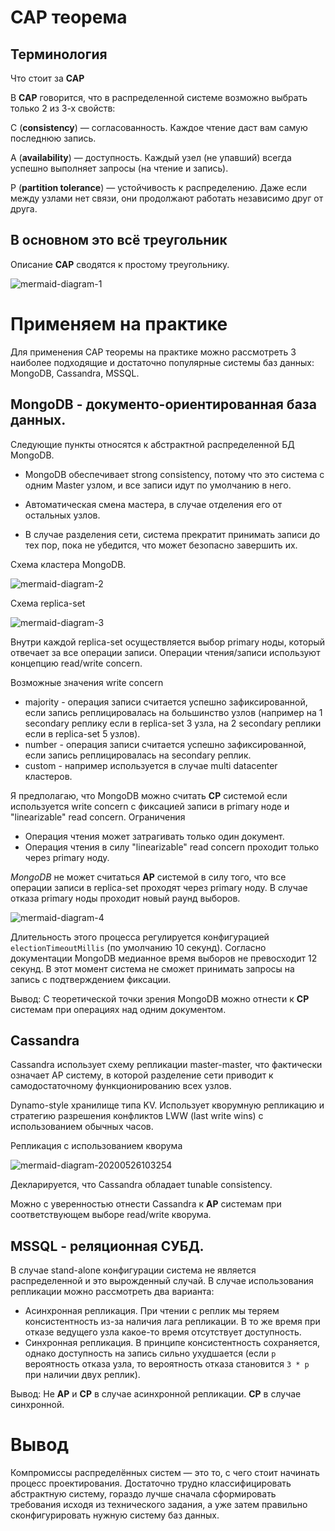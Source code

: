 # CAP теорема

## Терминология


Что стоит за **CAP**

В **CAP** говорится, что в распределенной системе возможно выбрать только 2 из 3-х свойств:


C (**consistency**) — согласованность. Каждое чтение даст вам самую последнюю запись.

A (**availability**) — доступность. Каждый узел (не упавший) всегда успешно выполняет запросы (на чтение и запись).

P (**partition tolerance**) — устойчивость к распределению. Даже если между узлами нет связи, они продолжают работать независимо друг от друга.


## В основном это всё треугольник

Описание **CAP** сводятся к простому треугольнику.

![mermaid-diagram-1](./images/triangle.gif)


# Применяем на практике

Для применения CAP теоремы на практике можно рассмотреть  3 наиболее  подходящие и достаточно популярные системы баз данных: MongoDB, Cassandra, MSSQL.


## MongoDB - документо-ориентированная база данных.

Следующие пункты относятся к абстрактной распределенной БД MongoDB.

* MongoDB обеспечивает strong consistency, потому что это система с одним Master узлом, и все записи идут по умолчанию в него.

* Автоматическая смена мастера, в случае отделения его от остальных узлов.

* В случае разделения сети, система прекратит принимать записи до тех пор, пока не убедится, что может безопасно завершить их.


Схема кластера MongoDB.

![mermaid-diagram-2](./images/mongo-cluster-01.png)

Схема replica-set

![mermaid-diagram-3](./images/mongo-replication-01.png)

Внутри каждой replica-set осуществляется выбор primary ноды, который отвечает за все операции записи.
Операции чтения/записи используют концепцию read/write concern.

Возможные значения write concern
* majority - операция записи считается успешно зафиксированной, если запись реплицировалась на большинство узлов (например на 1 secondary реплику если в replica-set 3 узла, на 2 secondary реплики если в replica-set 5 узлов).
* number - операция записи считается успешно зафиксированной, если запись реплицировалась на <number> secondary реплик.
* custom - например используется в случае multi datacenter кластеров.

Я предполагаю, что MongoDB можно считать **CP** системой если используется write concern с фиксацией записи в primary ноде и "linearizable" read concern.
Ограничения
* Операция чтения может затрагивать только один документ.
* Операция чтения в силу "linearizable" read concern проходит только через primary ноду.

*MongoDB* не может считаться **AP** системой в силу того, что все операции записи в replica-set проходят через primary ноду. В случае отказа primary ноды проходит новый раунд выборов.

![mermaid-diagram-4](./images/mongo-leader-election.png)

Длительность этого процесса регулируется конфигурацией `electionTimeoutMillis` (по умолчанию 10 секунд). Согласно документации MongoDB медианное время выборов не превосходит 12 секунд. В этот момент система не сможет принимать запросы на запись с подтверждением фиксации.

Вывод: C теоретической точки зрения MongoDB можно отнести к **CP** системам при операциях над одним документом.

## Cassandra

Cassandra использует схему репликации master-master, что фактически означает AP систему, в которой разделение сети приводит к самодостаточному функционированию всех узлов.

Dynamo-style хранилище типа KV. Использует кворумную репликацию и стратегию разрешения конфликтов LWW (last write wins) с использованием обычных часов.

Репликация с использованием кворума

![mermaid-diagram-20200526103254](./images/dynamo-quorum.png)

Декларируется, что Cassandra обладает tunable consistency.

Можно с уверенностью отнести Cassandra к **AP** системам при соответствующем выборе read/write кворума.


## MSSQL - реляционная СУБД.

В случае stand-alone конфигурации система не является распределенной и это вырожденный случай.
В случае использования репликации можно рассмотреть два варианта:
* Асинхронная репликация. При чтении с реплик мы теряем консистентность из-за наличия лага репликации. В то же время при отказе ведущего узла какое-то время отсутствует доступность.
* Синхронная репликация. В принципе консистентность сохраняется, однако доступность на запись сильно ухудшается (если `p` вероятность отказа узла, то вероятность отказа становится `3 * p` при наличии двух реплик).

Вывод: Не **AP** и **CP** в случае асинхронной репликации. **CP** в случае синхронной.


# Вывод

Компромиссы распределённых систем — это то, с чего стоит начинать процесс проектирования. Достаточно трудно классифицировать абстрактную систему, гораздо лучше сначала сформировать требования исходя из технического задания, а уже затем правильно сконфигурировать нужную систему баз данных.